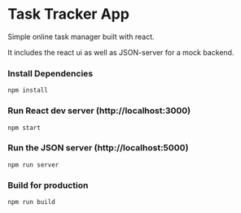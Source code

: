 # Task Tracker App

Simple online task manager built with react.

It includes the react ui as well as JSON-server for a mock backend.

### Install Dependencies

```
npm install
```

### Run React dev server (http://localhost:3000)

```
npm start
```

### Run the JSON server (http://localhost:5000)

```
npm run server
```

### Build for production

```
npm run build
```

